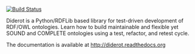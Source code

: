 [![Build Status](https://secure.travis-ci.org/icaromedeiros/diderot.png)](http://travis-ci.org/icaromedeiros/diderot)

Diderot is a Python/RDFLib based library for test-driven development of RDF/OWL ontologies.
Learn how to build maintainable and flexible yet SOUND and COMPLETE ontologies using a test, refactor, and retest cycle.

The documentation is available at http://diderot.readthedocs.org
